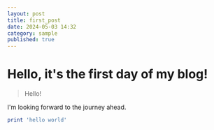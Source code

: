 ```yaml
---
layout: post
title: first_post
date: 2024-05-03 14:32
category: sample
published: true
---
```

# Hello, it's the first day of my blog!
> Hello!

I'm looking forward to the journey ahead.

```ruby
print 'hello world'
```
